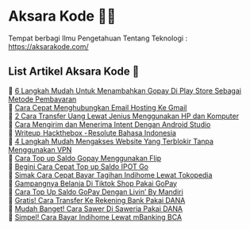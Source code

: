 # Aksara Kode 👨‍💻
Tempat berbagi Ilmu Pengetahuan Tentang Teknologi :  https://aksarakode.com/

## List Artikel Aksara Kode 🥸  

🚀 [6 Langkah Mudah Untuk Menambahkan Gopay Di Play Store Sebagai Metode Pembayaran](https://aksarakode.com/menambahkan-gopay-di-play-store/)  
🚀 [Cara Cepat Menghubungkan Email Hosting Ke Gmail](https://aksarakode.com/menghubungkan-email-hosting-ke-gmail/)  
🚀 [2 Cara Transfer Uang Lewat Jenius Menggunakan HP dan Komputer](https://aksarakode.com/transfer-uang-lewat-jenius/)  
🚀 [Cara Mengirim dan Menerima Intent Dengan Android Studio](https://aksarakode.com/mengirim-dan-menerima-intent/)  
🚀 [Writeup  Hackthebox - Resolute Bahasa Indonesia](https://aksarakode.com/writeup-hackthebox-resolute-bahasa-indonesia/)  
🚀 [4 Langkah Mudah Mengakses Website Yang Terblokir Tanpa Menggunakan VPN](https://aksarakode.com/mengakses-website-yang-terblokir/)  
🚀 [Cara Top up Saldo Gopay Menggunakan Flip](https://aksarakode.com/cara-top-up-saldo-gopay-menggunakan-flip/)  
🚀 [Begini Cara Cepat Top up Saldo IPOT Go](https://aksarakode.com/top-up-saldo-ipot-go/)  
🚀 [Simak Cara Cepat Bayar Tagihan Indihome Lewat Tokopedia](https://aksarakode.com/bayar-tagihan-indihome-lewat-tokopedia/)   
🚀 [Gampangnya Belanja Di Tiktok Shop Pakai GoPay](https://aksarakode.com/belanja-di-tiktok-shop/)  
🚀 [Cara Top Up Saldo GoPay Dengan Livin’ By Mandiri](https://aksarakode.com/top-up-saldo-gopay-dengan-livin-by-mandiri/)  
🚀 [Gratis! Cara Transfer Ke Rekening Bank Pakai DANA](https://aksarakode.com/cara-transfer-ke-rekening-bank-pakai-dana/)  
🚀 [Mudah Banget! Cara Sawer Di Saweria Pakai DANA](https://aksarakode.com/sawer-di-saweria-pakai-dana/)  
🚀 [Simpel! Cara Bayar Indihome Lewat mBanking BCA](https://aksarakode.com/bayar-indihome-lewat-mbanking-bca/)  
